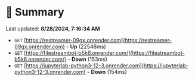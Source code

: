# 📖 Summary
Last updated: **8/28/2024, 7:16:34 AM**

- `GET` [https://restreamer-09gx.onrender.com](https://restreamer-09gx.onrender.com) - **Up** (22548ms)
- `GET` [https://filestreambot-b5k6.onrender.com/](https://filestreambot-b5k6.onrender.com/) - **Down** (153ms)
- `GET` [https://jupyterlab-python3-12-3.onrender.com](https://jupyterlab-python3-12-3.onrender.com) - **Down** (154ms)
